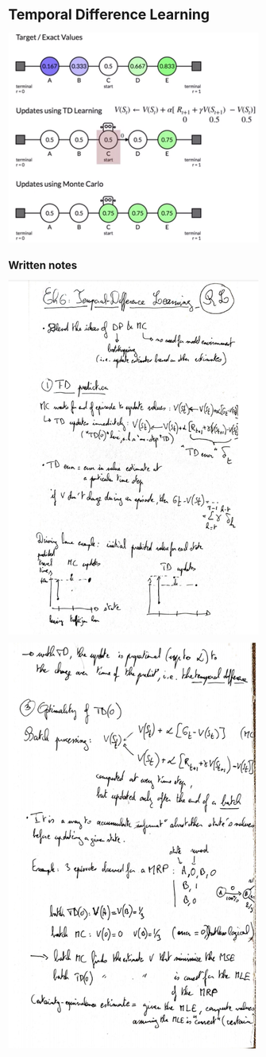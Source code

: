 # Temporal Difference Learning

![image-20200514182312429](assets/image-20200514182312429.png)



## Written notes

![image-20200518162632940](assets/image-20200518162632940.png)

![image-20200518162641695](assets/image-20200518162641695.png)
